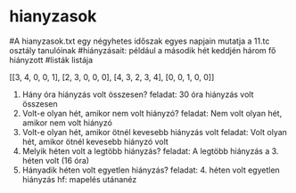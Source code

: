 # hianyzasok

#A hianyzasok.txt egy négyhetes időszak egyes napjain mutatja a 11.tc osztály tanulóinak #hiányzásait: például a második hét keddjén három fő hiányzott #listák listája

[[3, 4, 0, 0, 1], [2, 3, 0, 0, 0], [4, 3, 2, 3, 4], [0, 0, 1, 0, 0]]

1. Hány óra hiányzás volt összesen?
feladat: 30 óra hiányzás volt összesen
2. Volt-e olyan hét, amikor nem volt hiányzó?
feladat: Nem volt olyan hét, amikor nem volt hiányzó
3. Volt-e olyan hét, amikor ötnél kevesebb hiányzás volt
feladat: Volt olyan hét, amikor ötnél kevesebb hiányzó volt
4. Melyik héten volt a legtöbb hiányzás?
feladat: A legtöbb hiányzás a 3. héten volt (16 óra)
5. Hányadik héten volt egyetlen hiányzás?
feladat: 4. héten volt egyetlen hiányzás
hf: mapelés utánanéz
